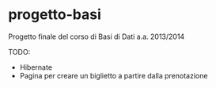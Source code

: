 progetto-basi
=============
Progetto finale del corso di Basi di Dati a.a. 2013/2014

TODO:
- Hibernate
- Pagina per creare un biglietto a partire dalla prenotazione
